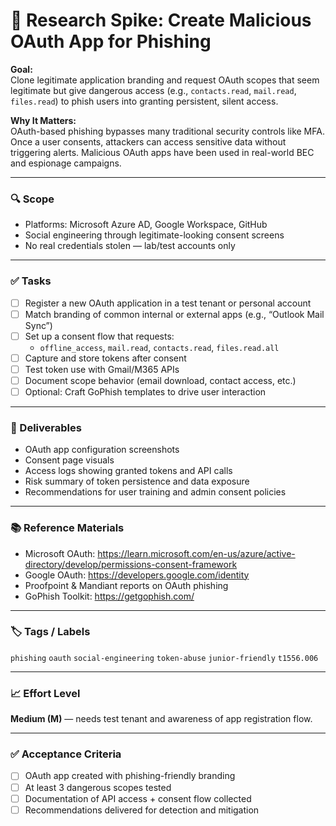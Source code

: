 
# 🎣 Research Spike: Create Malicious OAuth App for Phishing

**Goal:**  
Clone legitimate application branding and request OAuth scopes that seem legitimate but give dangerous access (e.g., `contacts.read`, `mail.read`, `files.read`) to phish users into granting persistent, silent access.

**Why It Matters:**  
OAuth-based phishing bypasses many traditional security controls like MFA. Once a user consents, attackers can access sensitive data without triggering alerts. Malicious OAuth apps have been used in real-world BEC and espionage campaigns.

---

### 🔍 Scope
- Platforms: Microsoft Azure AD, Google Workspace, GitHub
- Social engineering through legitimate-looking consent screens
- No real credentials stolen — lab/test accounts only

---

### ✅ Tasks
- [ ] Register a new OAuth application in a test tenant or personal account
- [ ] Match branding of common internal or external apps (e.g., “Outlook Mail Sync”)
- [ ] Set up a consent flow that requests:
  - `offline_access`, `mail.read`, `contacts.read`, `files.read.all`
- [ ] Capture and store tokens after consent
- [ ] Test token use with Gmail/M365 APIs
- [ ] Document scope behavior (email download, contact access, etc.)
- [ ] Optional: Craft GoPhish templates to drive user interaction

---

### 🎯 Deliverables
- OAuth app configuration screenshots
- Consent page visuals
- Access logs showing granted tokens and API calls
- Risk summary of token persistence and data exposure
- Recommendations for user training and admin consent policies

---

### 📚 Reference Materials
- Microsoft OAuth: https://learn.microsoft.com/en-us/azure/active-directory/develop/permissions-consent-framework
- Google OAuth: https://developers.google.com/identity
- Proofpoint & Mandiant reports on OAuth phishing
- GoPhish Toolkit: https://getgophish.com/

---

### 🏷️ Tags / Labels
`phishing` `oauth` `social-engineering` `token-abuse` `junior-friendly` `t1556.006`

---

### 📈 Effort Level
**Medium (M)** — needs test tenant and awareness of app registration flow.

---

### ✅ Acceptance Criteria
- [ ] OAuth app created with phishing-friendly branding
- [ ] At least 3 dangerous scopes tested
- [ ] Documentation of API access + consent flow collected
- [ ] Recommendations delivered for detection and mitigation
